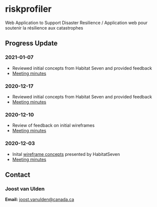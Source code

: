 # riskprofiler
Web Application to Support Disaster Resilience / Application web pour soutenir la résilience aux catastrophes

## Progress Update

### 2021-01-07
* Reviewed initial concepts from Habitat Seven and provided feedback
* [Meeting minutes](https://github.com/OpenDRR/riskprofiler/wiki/Design-Meeting-Internal-January-7,-2021)

### 2020-12-17
* Reviewed initial concepts from Habitat Seven and provided feedback
* [Meeting minutes](https://github.com/OpenDRR/riskprofiler/wiki/Design-Meeting-Internal-December-17,-2020)

### 2020-12-10
* Review of feedback on initial wireframes
* [Meeting minutes](https://github.com/OpenDRR/riskprofiler/wiki/Design-Meeting-Internal-December-10,-2020)

### 2020-12-03

* Inital [wireframe concepts](https://github.com/OpenDRR/riskprofiler/tree/master/docs/ux/2020-2021/wireframes/2020-12-03) presented by HabitatSeven
* [Meeting minutes](https://github.com/OpenDRR/riskprofiler/wiki/Design-Meeting-Internal-December-3,-2020)

## Contact

### Joost van Ulden
**Email:** joost.vanulden@canada.ca

